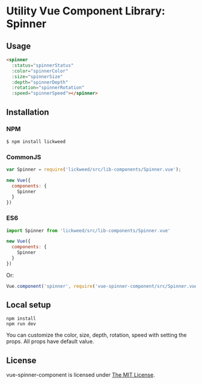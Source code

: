 # Utility Vue Component Library: Spinner

## Usage

```html
<spinner
  :status="spinnerStatus"
  :color="spinnerColor"
  :size="spinnerSize"
  :depth="spinnerDepth"
  :rotation="spinnerRotation"
  :speed="spinnerSpeed"></spinner>
```

## Installation

### NPM
```bash
$ npm install lickweed
```

### CommonJS
```js
var Spinner = require('lickweed/src/lib-components/Spinner.vue');

new Vue({
  components: {
    Spinner
  }
})
```

### ES6
```js
import Spinner from 'lickweed/src/lib-components/Spinner.vue'

new Vue({
  components: {
    Spinner
  }
})
```
Or: 
```js
Vue.component('spinner', require('vue-spinner-component/src/Spinner.vue'));
```

## Local setup

```
npm install
npm run dev
```

You can customize the color, size, depth, rotation, speed with setting the props. All props have default value.

## License

 vue-spinner-component is licensed under [The MIT License](LICENSE).
